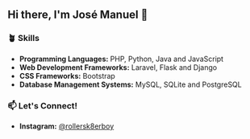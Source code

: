 ## Hi there, I'm José Manuel 👋

### 🪴 Skills
- **Programming Languages:** PHP, Python, Java and JavaScript
- **Web Development Frameworks:** Laravel, Flask and Django
- **CSS Frameworks:** Bootstrap
- **Database Management Systems:** MySQL, SQLite and PostgreSQL

### 📫 Let's Connect!
- **Instagram:** [@rollersk8erboy](https://www.instagram.com/rollersk8erboy/)
